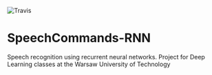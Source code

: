 ![Travis](https://travis-ci.com/szymanskir/SpeechCommands-RNN.svg?token=vMgapB9HzV6RFvox4Fiq&branch=master)

# SpeechCommands-RNN
Speech recognition using recurrent neural networks. Project for Deep Learning classes at the Warsaw University of Technology
